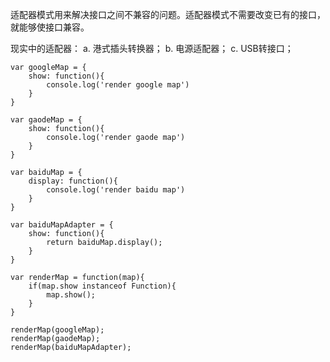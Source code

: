 适配器模式用来解决接口之间不兼容的问题。适配器模式不需要改变已有的接口，就能够使接口兼容。

现实中的适配器：
a. 港式插头转换器；
b. 电源适配器；
c. USB转接口；

```
var googleMap = {
	show: function(){
		console.log('render google map')
	}
}

var gaodeMap = {
	show: function(){
		console.log('render gaode map')
	}
}

var baiduMap = {
	display: function(){
		console.log('render baidu map')
	}
}

var baiduMapAdapter = {
	show: function(){
		return baiduMap.display();
	}
}

var renderMap = function(map){
	if(map.show instanceof Function){
		map.show();
	}
}

renderMap(googleMap);
renderMap(gaodeMap);
renderMap(baiduMapAdapter);
```





